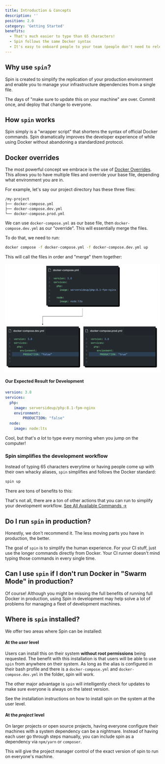 ```yaml
---
title: Introduction & Concepts
description: ''
position: 2.0
category: 'Getting Started'
benefits:
  - That's much easier to type than 65 characters!
  - Spin follows the same Docker syntax
  - It's easy to onboard people to your team (people don't need to relearn custom aliases for your team if they are already familiar with Docker)
---
```


## Why use `spin`?
Spin is created to simplify the replication of your production environment and enable you to manage your infrastructure dependencies from a single file.

The days of "make sure to update this on your machine" are over. Commit once, and deploy that change to everyone.

## How `spin` works
Spin simply is a "wrapper script" that shortens the syntax of official Docker commands. Spin dramatically improves the developer experience of while using Docker without abandoning a standardized protocol.

## Docker overrides
The most powerful concept we embrace is the use of [Docker Overrides](https://docs.docker.com/compose/extends/). This allows you to have multiple files and override your base file, depending what environment you are in.

For example, let's say our project directory has these three files:

```
/my-project
├── docker-compose.yml
├── docker-compose.dev.yml
└── docker-compose.prod.yml
```

We can use `docker-compose.yml` as our base file, then `docker-compose.dev.yml` as our "override". This will essentially merge the files.

To do that, we need to run:

```bash
docker compose -f docker-compose.yml -f docker-compose.dev.yml up
```

This will call the files in order and "merge" them together:

<img src="docker-overrides.png" alt="Docker Overrides Diagram"/>

#### Our Expected Result for Development
```yaml
version: 3.8
services:
  php:
    image: serversideup/php:8.1-fpm-nginx
    environment:
        PRODUCTION: "false"
  node:
    image: node:lts
```

Cool, but that's *a lot* to type every morning when you jump on the computer!

### Spin simplifies the development workflow
Instead of typing 65 characters everytime or having people come up with their own whacky aliases, `spin` simplifies and follows the Docker standard:
```bash
spin up
```
There are tons of benefits to this:
<list :items="benefits"></list>

That's not all, there are a ton of other actions that you can run to simplify your development workflow. [See All Available Commands →](/command-reference/available-commands)

## Do I run `spin` in production?
Honestly, we don't recommend it. The less moving parts you have in production, the better.

The goal of `spin` is to simplify the human experience. For your CI stuff, just use the longer commands directly from Docker. Your CI runner doesn't mind typing those commands in every single time.

## Can I use `spin` if I don't run Docker in "Swarm Mode" in production?
Of course! Although you might be missing the full benefits of running full Docker in production, using Spin in development may help solve a lot of problems for managing a fleet of development machines.

## Where is `spin` installed?
We offer two areas where Spin can be installed:

#### At the _user_ level
Users can install this on their system **without root permissions** being requested. The benefit with this installation is that users will be able to use `spin` from anywhere on their system. As long as the alias is configured in their bash profile and there is a `docker-compose.yml` and `docker-compose.dev.yml` in the folder, spin will work.

The other major advantage is `spin` will intelligently check for updates to make sure everyone is always on the latest version.

See the installation instructions on how to install spin on the system at the user level.

#### At the _project_ level
On larger projects or open source projects, having everyone configure their machines with a system dependency can be a nightmare. Instead of having each user go through steps manually, you can include spin as a dependency via `npm/yarn` or `composer`.

This will give the project manager control of the exact version of spin to run on everyone's machine.